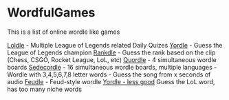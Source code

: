 # WordfulGames

This is a list of online wordle like games

[Loldle](https://loldle.net/) - Multiple League of Legends related Daily Quizes
[Yordle](https://yordle.pages.dev/) - Guess the League of Legends champion
[Rankdle](https://rankdle.com/) - Guess the rank based on the clip (Chess, CSGO, Rocket League, LoL, etc)
[Quordle](https://www.quordle.com/#/) - 4 simultaneous wordle boards
[Sedecordle](https://sedecordlegame.org/) - 16 simultaneous wordle boards, multiple languages
[](https://playlessgames.com/wordless) - Wordle with 3,4,5,6,7,8 letter words
[](https://playlessgames.com/songless) - Guess the song from x seconds of audio
[Feudle](https://googlefeud.com/feudle/) - Feud-style wordle
[Yordle - less good](https://yordle.quest/) Guess the LoL word, has too many niche words
